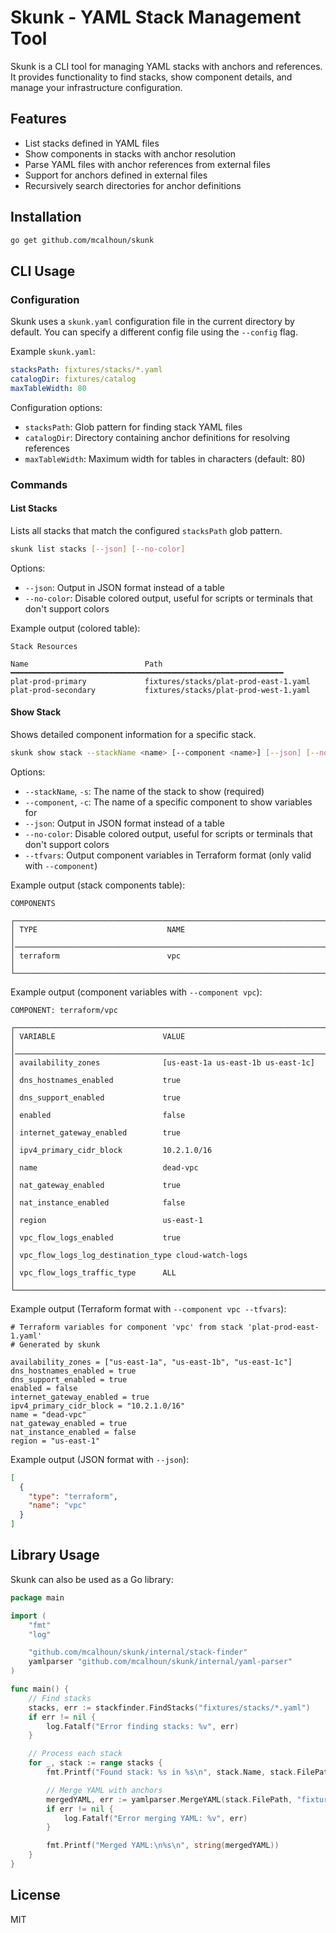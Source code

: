 # Skunk - YAML Stack Management Tool

Skunk is a CLI tool for managing YAML stacks with anchors and references. It provides functionality to find stacks, show component details, and manage your infrastructure configuration.

## Features

- List stacks defined in YAML files
- Show components in stacks with anchor resolution
- Parse YAML files with anchor references from external files
- Support for anchors defined in external files
- Recursively search directories for anchor definitions

## Installation

```bash
go get github.com/mcalhoun/skunk
```

## CLI Usage

### Configuration

Skunk uses a `skunk.yaml` configuration file in the current directory by default. You can specify a different config file using the `--config` flag.

Example `skunk.yaml`:

```yaml
stacksPath: fixtures/stacks/*.yaml
catalogDir: fixtures/catalog
maxTableWidth: 80
```

Configuration options:

- `stacksPath`: Glob pattern for finding stack YAML files
- `catalogDir`: Directory containing anchor definitions for resolving references
- `maxTableWidth`: Maximum width for tables in characters (default: 80)

### Commands

#### List Stacks

Lists all stacks that match the configured `stacksPath` glob pattern.

```bash
skunk list stacks [--json] [--no-color]
```

Options:

- `--json`: Output in JSON format instead of a table
- `--no-color`: Disable colored output, useful for scripts or terminals that don't support colors

Example output (colored table):

```
Stack Resources

Name                          Path
━━━━━━━━━━━━━━━━━━━━━━━━━━━━━━━━━━━━━━━━━━━━━━━━━━━━━━━━━━━━━
plat-prod-primary             fixtures/stacks/plat-prod-east-1.yaml
plat-prod-secondary           fixtures/stacks/plat-prod-west-1.yaml
```

#### Show Stack

Shows detailed component information for a specific stack.

```bash
skunk show stack --stackName <name> [--component <name>] [--json] [--no-color] [--tfvars]
```

Options:

- `--stackName`, `-s`: The name of the stack to show (required)
- `--component`, `-c`: The name of a specific component to show variables for
- `--json`: Output in JSON format instead of a table
- `--no-color`: Disable colored output, useful for scripts or terminals that don't support colors
- `--tfvars`: Output component variables in Terraform format (only valid with `--component`)

Example output (stack components table):

```
COMPONENTS

┌─────────────────────────────────────────────────────────────────────────────────┐
│ TYPE                             NAME                                           │
│─────────────────────────────────────────────────────────────────────────────────│
│ terraform                        vpc                                            │
└─────────────────────────────────────────────────────────────────────────────────┘
```

Example output (component variables with `--component vpc`):

```text
COMPONENT: terraform/vpc

┌─────────────────────────────────────────────────────────────────────────────────┐
│ VARIABLE                        VALUE                                           │
│─────────────────────────────────────────────────────────────────────────────────│
│ availability_zones              [us-east-1a us-east-1b us-east-1c]              │
│ dns_hostnames_enabled           true                                            │
│ dns_support_enabled             true                                            │
│ enabled                         false                                           │
│ internet_gateway_enabled        true                                            │
│ ipv4_primary_cidr_block         10.2.1.0/16                                     │
│ name                            dead-vpc                                        │
│ nat_gateway_enabled             true                                            │
│ nat_instance_enabled            false                                           │
│ region                          us-east-1                                       │
│ vpc_flow_logs_enabled           true                                            │
│ vpc_flow_logs_log_destination_type cloud-watch-logs                             │
│ vpc_flow_logs_traffic_type      ALL                                             │
└─────────────────────────────────────────────────────────────────────────────────┘
```

Example output (Terraform format with `--component vpc --tfvars`):

```hcl
# Terraform variables for component 'vpc' from stack 'plat-prod-east-1.yaml'
# Generated by skunk

availability_zones = ["us-east-1a", "us-east-1b", "us-east-1c"]
dns_hostnames_enabled = true
dns_support_enabled = true
enabled = false
internet_gateway_enabled = true
ipv4_primary_cidr_block = "10.2.1.0/16"
name = "dead-vpc"
nat_gateway_enabled = true
nat_instance_enabled = false
region = "us-east-1"
```

Example output (JSON format with `--json`):

```json
[
  {
    "type": "terraform",
    "name": "vpc"
  }
]
```

## Library Usage

Skunk can also be used as a Go library:

```go
package main

import (
	"fmt"
	"log"

	"github.com/mcalhoun/skunk/internal/stack-finder"
	yamlparser "github.com/mcalhoun/skunk/internal/yaml-parser"
)

func main() {
	// Find stacks
	stacks, err := stackfinder.FindStacks("fixtures/stacks/*.yaml")
	if err != nil {
		log.Fatalf("Error finding stacks: %v", err)
	}

	// Process each stack
	for _, stack := range stacks {
		fmt.Printf("Found stack: %s in %s\n", stack.Name, stack.FilePath)

		// Merge YAML with anchors
		mergedYAML, err := yamlparser.MergeYAML(stack.FilePath, "fixtures/catalog")
		if err != nil {
			log.Fatalf("Error merging YAML: %v", err)
		}

		fmt.Printf("Merged YAML:\n%s\n", string(mergedYAML))
	}
}
```

## License

MIT

